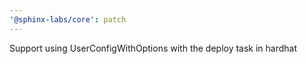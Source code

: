 ```yaml
---
'@sphinx-labs/core': patch
---
```


Support using UserConfigWithOptions with the deploy task in hardhat

